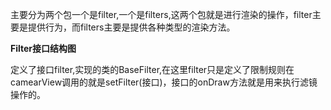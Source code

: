 主要分为两个包一个是filter,一个是filters,这两个包就是进行渲染的操作，filter主要是提供行为，而filters主要是提供各种类型的渲染方法。



**Filter接口结构图**

定义了接口filter,实现的类的BaseFilter,在这里filter只是定义了限制规则在camearView调用的就是setFilter(接口)，接口的onDraw方法就是用来执行滤镜操作的。



